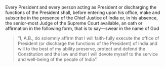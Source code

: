 Every President and every person acting as President or discharging the functions of the President shall, before entering upon his office, make and subscribe in the presence of the Chief Justice of India or, in his absence, the senior-most Judge of the Supreme Court available, an oath or affirmation in the following form, that is to say—swear in the name of God
> "I, A.B., do solemnly affirm that I will faith-fully execute the office of President (or discharge the functions of the President) of India and will to the best of my ability preserve, protect and defend the Constitution and the law and that I will devote myself to the service and well-being of the people of India”.
